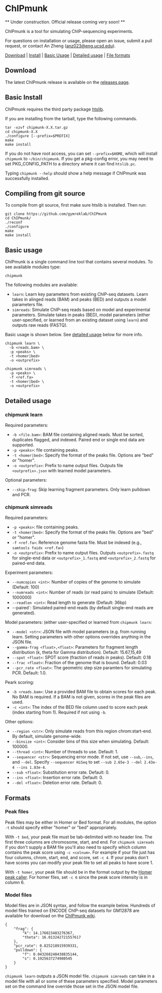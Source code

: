# ChIPmunk

** Under construction. Official release coming very soon! **

ChIPmunk is a tool for simulating ChIP-sequencing experiments.

For questions on installation or usage, please open an issue, submit a pull request, or contact An Zheng (anz023@eng.ucsd.edu).

[Download](#download) | [Install](#install) | [Basic Usage](#usage) | [Detailed usage](#detailed) | [File formats](#formats)

<a name="download"></a>
## Download

The latest ChIPmunk release is available on the [releases page](https://github.com/gymreklab/ChIPmunk/releases).

<a name="install"></a>
## Basic Install

ChIPmunk requires the third party package [htslib](http://www.htslib.org/).

If you are installing from the tarball, type the following commands.

```
tar -xzvf chipmunk-X.X.tar.gz
cd chipmunk-X.X
./configure [--prefix=$PREFIX]
make
make install
``` 

If you do not have root access, you can set `--prefix=$HOME`, which will install `chipmunk` to `~/bin/chipmunk`.
If you get a pkg-config error, you may need to set PKG_CONFIG_PATH to a directory where it can find `htslib.pc`.

Typing `chipmunk --help` should show a help message if ChIPmunk was successfully installed.

## Compiling from git source

To compile from git source, first make sure htslib is installed. Then run:
```
git clone https://github.com/gymreklab/ChIPmunk
cd ChIPmunk/
./reconf
./configure
make
make install
```

<a name="usage"></a>
## Basic usage

ChIPmunk is a single command line tool that contains several modules. To see available modules type:

```
chipmunk
```

The following modules are available:

* `learn`: Learn key parameters from existing ChIP-seq datasets. Learn takes in alinged reads (BAM) and peaks (BED) and outputs a model parameters file.
* `simreads`: Simulate ChIP-seq reads based on model and experimental parameters. Simulate takes in peaks (BED), model parameters (either user-specified, or learned from an existing dataset using `learn`) and outputs raw reads (FASTQ).

Basic usage is shown below. See [detailed usage](#detailed) below for more info.

```
chipmunk learn \
  -b <reads.bam> \
  -p <peaks> \
  -t <homer|bed>
  -o <outprefix>
```

```
chipmunk simreads \
  -p <peaks> \
  -f <ref.fa>
  -t <homer|bed> \
  -o <outprefix>
```

<a name="detailed"></a>
## Detailed usage

### chipmunk learn

Required parameters:
* `-b <file.bam>`: BAM file containing aligned reads. Must be sorted, duplicates flagged, and indexed. Paired end or single end data are supported.
* `-p <peaks>`: file containing peaks. 
* `-t <homer|bed>`: Specify the format of the peaks file. Options are "bed" or "homer".
* `-o <outprefix>`: Prefix to name output files. Outputs file `<outprefix>.json` with learned model parameters.

Optional parameters:
* `--skip-frag`: Skip learning fragment parameters. Only learn pulldown and PCR.

### chipmunk simreads

Required parameters:
* `-p <peaks>`: file containing peaks. 
* `-t <homer|bed>`: Specify the format of the peaks file. Options are "bed" or "homer".
* `-f <ref.fa>`: Reference genome fasta file. Must be indexed (e.g., `samtools faidx <ref.fa>`)
* `-o <outprefix>`: Prefix to name output files. Outputs `<outprefix>.fastq` for single-end data or `<outprefix>_1.fastq` and `<outprefix>_2.fastq` for paired-end data.

Experiment parameters:
* `--numcopies <int>`: Number of copies of the genome to simulate (Default: 100)
* `--numreads <int>`: Number of reads (or read pairs) to simulate (Default: 1000000)
* `--readlen <int>`: Read length to generate (Default: 36bp)
* --paired`: Simulated paired-end reads (by default single-end reads are generated).

Model parameters: (either user-specified or learned from `chipmunk learn`:
* `--model <str>`: JSON file with model parameters (e.g. from running learn. Setting parameters with other options overrides anything in the JSON file.
* `--gamma-frag <float>,<float>`: Parameters for fragment length distribution (k, theta for Gamma distribution). Default: 15.67,15,49
* `--spot <float>`: SPOT score (fraction of reads in peaks). Default: 0.18
* `--frac <float>`: Fraction of the genome that is bound. Default: 0.03
* `--pcr_rate <float>`: The geometric step size paramters for simulating PCR. Default: 1.0.

Peark scoring:
* `-b <reads.bam>`: Use a provided BAM file to obtain scores for each peak. No BAM is required. If a BAM is not given, scores in the peak files are used.
* `-c <int>`: The index of the BED file column used to score each peak (index starting from 1). Required if not using `-b`.

Other options:
* `--region <str>`: Only simulate reads from this region chrom:start-end. By default, simulate genome-wide.
* `--binsize <int>`: Consider bins of this size when simulating. Default: 100000.
* `--thread <int>`: Number of threads to use. Default: 1.
* `--sequencer <str>`: Sequencing error mode. If not set, use `--sub`,`--ins`, and `--del`. Specify `--sequencer HiSeq` to set `--sub 2.65e-3 --del 2.43e-4 --ins 1.83e-4`.
* `--sub <float>`: Substitution error rate. Default: 0.
* `--ins <float>`: Insertion error rate. Default: 0.
* `--del <float>`: Deletion error rate. Default: 0.

<a name="formats"></a>
## Formats

### Peak files

Peak files may be either in Homer or Bed format. For all modules, the option `-t` should specify either "homer" or "bed" appropriately.

With `-t bed`, your peak file must be tab-delimited with no header line. The first three columns are chromosome, start, and end. For `chipmunk simreads` if you don't supply a BAM file you'll also need to specify which column contains the peak score using `-c <colnum>`. For example if your file just has four columns, chrom, start, end, and score, set `-c 4`. If your peaks don't have scores you can modify your peak file to set all peaks to have score 1.

With `-t homer`, your peak file should be in the format output by the [Homer peak caller](http://homer.ucsd.edu/homer/ngs/peaks.html). For homer files, set `-c 6` since the peak score intensity is in column 6.

### Model files

Model files are in JSON syntax, and follow the example below. Hundreds of model files trained on ENCODE ChIP-seq datasets for GM12878 are available for download on the [ChIPmunk wiki](https://github.com/gymreklab/ChIPmunk/wiki/ChIPmunk-model-files-for-GM12878-ENCODE-Datasets).

```
{
    "frag": {
        "k": 14.176023483276367,
        "theta": 16.013242721557617
    },
    "pcr_rate": 0.825218915939331,
    "pulldown": {
        "f": 0.043268248438835144,
        "s": 0.1925637274980545
    }
}
```

`chipmunk learn` outputs a JSON model file. `chipmunk simreads` can take in a model file with all or some of these parameters specified. Model parameters set on the command line override those set in the JSON model file.
